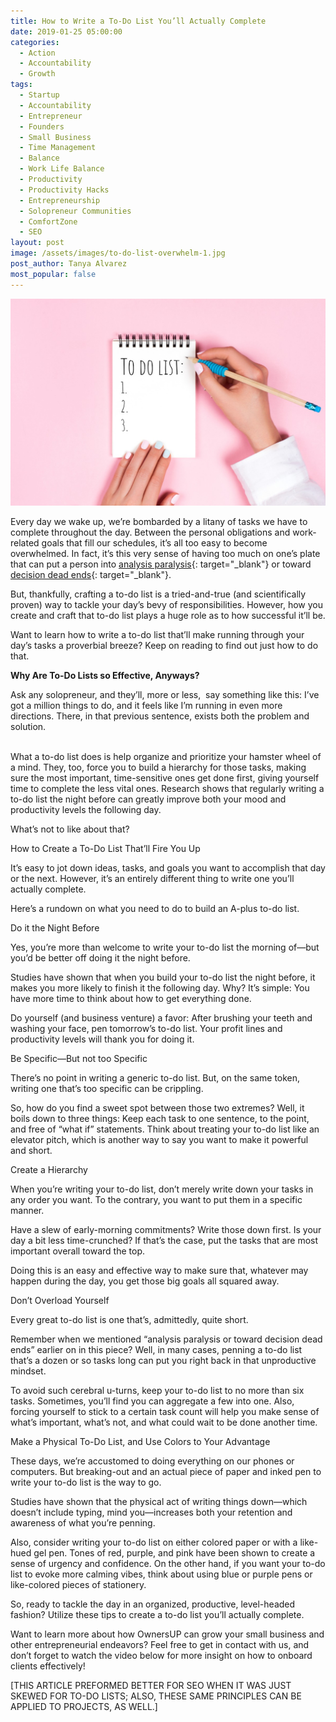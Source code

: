 ```yaml
---
title: How to Write a To-Do List You’ll Actually Complete
date: 2019-01-25 05:00:00
categories:
  - Action
  - Accountability
  - Growth
tags:
  - Startup
  - Accountability
  - Entrepreneur
  - Founders
  - Small Business
  - Time Management
  - Balance
  - Work Life Balance
  - Productivity
  - Productivity Hacks
  - Entrepreneurship
  - Solopreneur Communities
  - ComfortZone
  - SEO
layout: post
image: /assets/images/to-do-list-overwhelm-1.jpg
post_author: Tanya Alvarez
most_popular: false
---
```


![](/assets/images/to-do-list-overwhelm-1.jpg)

Every day we wake up, we’re bombarded by a litany of tasks we have to complete throughout the day. Between the personal obligations and work-related goals that fill our schedules, it’s all too easy to become overwhelmed. In fact, it’s this very sense of having too much on one’s plate that can put a person into [analysis paralysis](https://www.forbes.com/sites/jeffboss/2015/03/20/how-to-overcome-the-analysis-paralysis-of-decision-making/){: target="_blank"} or toward [decision dead ends](https://www.forbes.com/sites/forbesmarketplace/2017/04/25/is-your-website-a-dead-end-here-are-four-ways-to-find-out/){: target="_blank"}.

But, thankfully, crafting a to-do list is a tried-and-true (and scientifically proven) way to tackle your day’s bevy of responsibilities. However, how you create and craft that to-do list plays a huge role as to how successful it’ll be.

Want to learn how to write a to-do list that’ll make running through your day’s tasks a proverbial breeze? Keep on reading to find out just how to do that.

**Why Are To-Do Lists so Effective, Anyways?**

Ask any solopreneur, and they’ll, more or less, &nbsp;say something like this: I’ve got a million things to do, and it feels like I’m running in even more directions. There, in that previous sentence, exists both the problem and solution.

<br>What a to-do list does is help organize and prioritize your hamster wheel of a mind. They, too, force you to build a hierarchy for those tasks, making sure the most important, time-sensitive ones get done first, giving yourself time to complete the less vital ones. Research shows that regularly writing a to-do list the night before can greatly improve both your mood and productivity levels the following day.

What’s not to like about that?

How to Create a To-Do List That’ll Fire You Up

It’s easy to jot down ideas, tasks, and goals you want to accomplish that day or the next. However, it’s an entirely different thing to write one you’ll actually complete.

Here’s a rundown on what you need to do to build an A-plus to-do list.

Do it the Night Before

Yes, you’re more than welcome to write your to-do list the morning of—but you’d be better off doing it the night before.

Studies have shown that when you build your to-do list the night before, it makes you more likely to finish it the following day. Why? It’s simple: You have more time to think about how to get everything done.

Do yourself (and business venture) a favor: After brushing your teeth and washing your face, pen tomorrow’s to-do list. Your profit lines and productivity levels will thank you for doing it.

Be Specific—But not too Specific

There’s no point in writing a generic to-do list. But, on the same token, writing one that’s too specific can be crippling.

So, how do you find a sweet spot between those two extremes? Well, it boils down to three things: Keep each task to one sentence, to the point, and free of “what if” statements. Think about treating your to-do list like an elevator pitch, which is another way to say you want to make it powerful and short.

Create a Hierarchy

When you’re writing your to-do list, don’t merely write down your tasks in any order you want. To the contrary, you want to put them in a specific manner.

Have a slew of early-morning commitments? Write those down first. Is your day a bit less time-crunched? If that’s the case, put the tasks that are most important overall toward the top.&nbsp;

Doing this is an easy and effective way to make sure that, whatever may happen during the day, you get those big goals all squared away.

Don’t Overload Yourself

Every great to-do list is one that’s, admittedly, quite short.

Remember when we mentioned “analysis paralysis or toward decision dead ends” earlier on in this piece? Well, in many cases, penning a to-do list that’s a dozen or so tasks long can put you right back in that unproductive mindset.

To avoid such cerebral u-turns, keep your to-do list to no more than six tasks. Sometimes, you’ll find you can aggregate a few into one. Also, forcing yourself to stick to a certain task count will help you make sense of what’s important, what’s not, and what could wait to be done another time.&nbsp;

Make a Physical To-Do List, and Use Colors to Your Advantage

These days, we’re accustomed to doing everything on our phones or computers. But breaking-out and an actual piece of paper and inked pen to write your to-do list is the way to go.

Studies have shown that the physical act of writing things down—which doesn’t include typing, mind you—increases both your retention and awareness of what you’re penning.

Also, consider writing your to-do list on either colored paper or with a like-hued gel pen. Tones of red, purple, and pink have been shown to create a sense of urgency and confidence. On the other hand, if you want your to-do list to evoke more calming vibes, think about using blue or purple pens or like-colored pieces of stationery.

So, ready to tackle the day in an organized, productive, level-headed fashion? Utilize these tips to create a to-do list you’ll actually complete.

Want to learn more about how OwnersUP can grow your small business and other entrepreneurial endeavors? Feel free to get in contact with us, and don’t forget to watch the video below for more insight on how to onboard clients effectively!

[THIS ARTICLE PREFORMED BETTER FOR SEO WHEN IT WAS JUST SKEWED FOR TO-DO LISTS; ALSO, THESE SAME PRINCIPLES CAN BE APPLIED TO PROJECTS, AS WELL.]